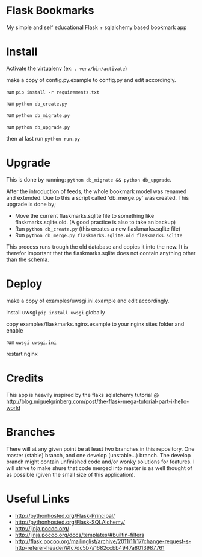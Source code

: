 Flask Bookmarks
===============

My simple and self educational Flask + sqlalchemy based bookmark app


Install
=======

Activate the virtualenv (ex: `. venv/bin/activate`)

make a copy of config.py.example to config.py and edit accordingly.

run `pip install -r requirements.txt`

run `python db_create.py`

run `python db_migrate.py`

run `python db_upgrade.py`

then at last run `python run.py`


Upgrade
=======

This is done by running: `python db_migrate && python db_upgrade`. 


After the introduction of feeds, the whole bookmark model was renamed and extended. Due to this a script called 'db_merge.py' was created. This upgrade is done by;
  * Move the current flaskmarks.sqlite file to something like flaskmarks.sqlite.old. (A good practice is also to take an backup)
  * Run `python db_create.py` (this creates a new flaskmarks.sqlite file)
  * Run `python db_merge.py flaskmarks.sqlite.old flaskmarks.sqlite`

This process runs trough the old database and copies it into the new. It is therefor important that the flaskmarks.sqlite does not contain anything other than the schema.


Deploy
======

make a copy of examples/uwsgi.ini.example and edit accordingly.

install uwsgi `pip install uwsgi` globally

copy examples/flaskmarks.nginx.example to your nginx sites folder and enable

run `uwsgi uwsgi.ini`

restart nginx


Credits
=======

This app is heavily inspired by the flaks sqlalchemy tutorial @ http://blog.miguelgrinberg.com/post/the-flask-mega-tutorial-part-i-hello-world


Branches
========

There will at any given point be at least two branches in this repository. One master (stable) branch, and one develop (unstable...) branch. The develop branch might contain unfinished code and/or wonky solutions for features. I will strive to make shure that code merged into master is as well thought of as possible (given the small size of this application).

Useful Links
============
* http://pythonhosted.org/Flask-Principal/
* http://pythonhosted.org/Flask-SQLAlchemy/
* http://jinja.pocoo.org/
* http://jinja.pocoo.org/docs/templates/#builtin-filters
* http://flask.pocoo.org/mailinglist/archive/2011/11/17/change-request-s-http-referer-header/#fc7dc5b7a1682ccbb4947a8013987761
